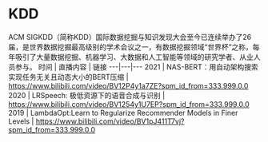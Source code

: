 # KDD
ACM SIGKDD（简称KDD）国际数据挖掘与知识发现大会至今已连续举办了26届，是世界数据挖掘最高级别的学术会议之一，有数据挖掘领域“世界杯”之称，每年吸引了大量数据挖掘、机器学习、大数据和人工智能等领域的研究学者、从业人员参与。
时间 | 直播内容 | 链接
---|---|---
2021 | NAS-BERT：用自动架构搜索实现任务无关且动态大小的BERT压缩 | https://www.bilibili.com/video/BV12P4y1a7ZE?spm_id_from=333.999.0.0
2020 | LRSpeech: 极低资源下的语音合成与识别 | https://www.bilibili.com/video/BV1254y1U7EP?spm_id_from=333.999.0.0
2019 | LambdaOpt:Learn to Regularize Recommender Models in Finer Levels | https://www.bilibili.com/video/BV1pJ411T7vj?spm_id_from=333.999.0.0







